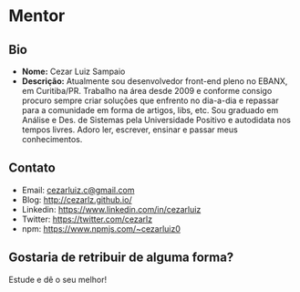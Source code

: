 # Mentor

## Bio

* **Nome:** Cezar Luiz Sampaio
* **Descrição:** Atualmente sou desenvolvedor front-end pleno no EBANX, em Curitiba/PR. Trabalho na área desde 2009 e conforme consigo procuro sempre criar soluções que enfrento no dia-a-dia e repassar para a comunidade em forma de artigos, libs, etc. Sou graduado em Análise e Des. de Sistemas pela Universidade Positivo e autodidata nos tempos livres. Adoro ler, escrever, ensinar e passar meus conhecimentos.

## Contato

* Email: cezarluiz.c@gmail.com
* Blog: http://cezarlz.github.io/
* Linkedin: https://www.linkedin.com/in/cezarluiz
* Twitter: https://twitter.com/cezarlz
* npm: https://www.npmjs.com/~cezarluiz0

## Gostaria de retribuir de alguma forma?

Estude e dê o seu melhor!
